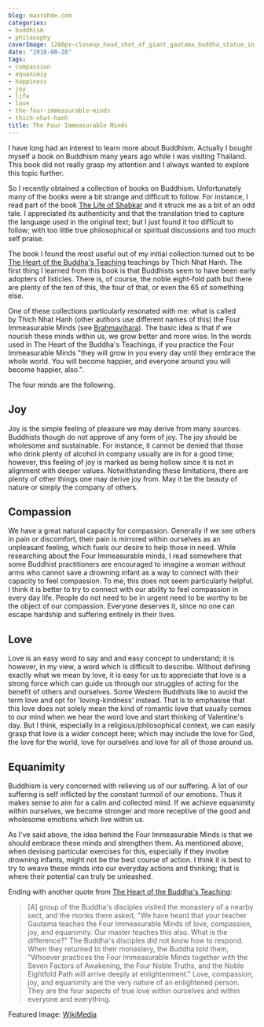 ```yaml
---
blog: maxrohde.com
categories:
- buddhism
- philosophy
coverImage: 1280px-closeup_head_shot_of_giant_gautama_buddha_statue_in_buddha_park_of_ravangla_sikkim.jpg
date: "2018-08-28"
tags:
- compassion
- equanimiy
- happiness
- joy
- life
- love
- the-four-immeasurable-minds
- thich-nhat-hanh
title: The Four Immeasurable Minds
---
```


I have long had an interest to learn more about Buddhism. Actually I bought myself a book on Buddhism many years ago while I was visiting Thailand. This book did not really grasp my attention and I always wanted to explore this topic further.

So I recently obtained a collection of books on Buddhism. Unfortunately many of the books were a bit strange and difficult to follow. For instance, I read part of the book [The Life of Shabkar](https://www.goodreads.com/review/show/2247116250) and it struck me as a bit of an odd tale. I appreciated its authenticity and that the translation tried to capture the language used in the original text; but I just found it too difficult to follow; with too little true philosophical or spiritual discussions and too much self praise.

The book I found the most useful out of my initial collection turned out to be [The Heart of the Buddha's Teaching](https://www.goodreads.com/review/show/2202433906) teachings by Thich Nhat Hanh. The first thing I learned from this book is that Buddhists seem to have been early adopters of listicles. There is, of course, the noble eight-fold path but there are plenty of the ten of this, the four of that, or even the 65 of something else.

One of these collections particularly resonated with me: what is called by Thich Nhat Hanh (other authors use different names of this) the Four Immeasurable Minds (see [Brahmavihara](https://en.wikipedia.org/wiki/Brahmavihara)). The basic idea is that if we nourish these minds within us, we grow better and more wise. In the words used in The Heart of the Buddha's Teachings, if you practice the Four Immeasurable Minds "they will grow in you every day until they embrace the whole world. You will become happier, and everyone around you will become happier, also.".

The four minds are the following.

## Joy

Joy is the simple feeling of pleasure we may derive from many sources. Buddhists though do not approve of any form of joy. The joy should be wholesome and sustainable. For instance, it cannot be denied that those who drink plenty of alcohol in company usually are in for a good time; however, this feeling of joy is marked as being hollow since it is not in alignment with deeper values. Notwithstanding these limitations, there are plenty of other things one may derive joy from. May it be the beauty of nature or simply the company of others.

## Compassion

We have a great natural capacity for compassion. Generally if we see others in pain or discomfort, their pain is mirrored within ourselves as an unpleasant feeling, which fuels our desire to help those in need. While researching about the Four Immeasurable minds, I read somewhere that some Buddhist practitioners are encouraged to imagine a woman without arms who cannot save a drowning infant as a way to connect with their capacity to feel compassion. To me, this does not seem particularly helpful. I think it is better to try to connect with our ability to feel compassion in every day life. People do not need to be in urgent need to be worthy to be the object of our compassion. Everyone deserves it, since no one can escape hardship and suffering entirely in their lives.

## Love

Love is an easy word to say and and easy concept to understand; it is however, in my view, a word which is difficult to describe. Without defining exactly what we mean by love, it is easy for us to appreciate that love is a strong force which can guide us through our struggles of acting for the benefit of others and ourselves. Some Western Buddhists like to avoid the term love and opt for 'loving-kindness' instead. That is to emphasise that this love does not solely mean the kind of romantic love that usually comes to our mind when we hear the word love and start thinking of Valentine's day. But I think, especially in a religious/philosophical context, we can easily grasp that love is a wider concept here; which may include the love for God, the love for the world, love for ourselves and love for all of those around us.

## Equanimity

Buddhism is very concerned with relieving us of our suffering. A lot of our suffering is self inflicted by the constant turmoil of our emotions. Thus it makes sense to aim for a calm and collected mind. If we achieve equanimity within ourselves, we become stronger and more receptive of the good and wholesome emotions which live within us.

As I've said above, the idea behind the Four Immeasurable Minds is that we should embrace these minds and strengthen them. As mentioned above, when devising particular exercises for this, especially if they involve drowning infants, might not be the best course of action. I think it is best to try to weave these minds into our everyday actions and thinking; that is where their potential can truly be unleashed.

Ending with another quote from [The Heart of the Buddha's Teaching](https://www.goodreads.com/review/show/2202433906):

> \[A\] group of the Buddha's disciples visited the monastery of a nearby sect, and the monks there asked, "We have heard that your teacher Gautama teaches the Four Immeasurable Minds of love, compassion, joy, and equanimity. Our master teaches this also. What is the difference?" The Buddha's disciples did not know how to respond. When they returned to their monastery, the Buddha told them, "Whoever practices the Four Immeasurable Minds together with the Seven Factors of Awakening, the Four Noble Truths, and the Noble Eightfold Path will arrive deeply at enlightenment." Love, compassion, joy, and equanimity are the very nature of an enlightened person. They are the four aspects of true love within ourselves and within everyone and everything.

Featured Image: [WikiMedia](https://commons.wikimedia.org/wiki/File:Closeup_head_shot_of_giant_Gautama_Buddha_statue_in_Buddha_Park_of_Ravangla,_Sikkim.jpg)

